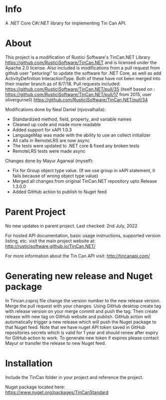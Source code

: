 
# Info

A .NET Core C#/.NET library for implementing Tin Can API.

# About

This project is a modification of Rustici Software's TinCan.NET Library https://github.com/RusticiSoftware/TinCan.NET and is licensed under the Apache 2.0 license. Also included is modifications from a pull request from github user "peturingi" to update the software for .NET Core, as well as add ActivityDefinition InteractionType. Both of these have not been merged into their master branch as of 8/7/18.
Pull requests included:
https://github.com/RusticiSoftware/TinCan.NET/pull/35 (itself based on : https://github.com/RusticiSoftware/TinCan.NET/pull/17 from 2015, user olivergurnell)
https://github.com/RusticiSoftware/TinCan.NET/pull/34

Modifications done by Neal Daniel (njvsvalhalla):
* Standardized method, field, property, and variable names
* Cleaned up code and made more readable
* Added support for xAPI 1.0.3
* LanguageMap was made with the ability to use an collect initializer
* All calls in RemoteLRS are now async
* The tests were updated to .NET core & fixed any broken tests
* RemoteLRS tests were made async

Changes done by Mayur Agarwal (myself):
* Fix for Group object type value. (If we use group in xAPI statement, it fails because of wrong object type value)
* Merged all changes from original TinCan.NET repository upto Release 1.3.0.0
* Added GitHub action to publish to Nuget feed

# Parent Project

No new updates in parent project. Last checked: 2nd July, 2022

For hosted API documentation, basic usage instructions, supported version listing, etc. visit the main project website at:
http://rusticisoftware.github.io/TinCan.NET/

For more information about the Tin Can API visit:
http://tincanapi.com/

# Generating new release and Nuget package
In Tincan.csproj file change the version number to the new release version.
Merge the pull request with your changes.
Using GitHub desktop create tag with release version on your merge commit and push the tag.
Then create release with new tag on GitHub website and publish.
GitHub action will automatically trigger a new release which will push the Nuget package to that Nuget feed.
Note that we have nuget API token saved in GitHub repositories secrets which is valid for 1 year and should renew after expiry for GitHub action to work.
To generate new token if expires please contact Mayur or transfer the release to new Nuget feed.

# Installation

Include the TinCan folder in your project and reference the project.

Nuget package located here: https://www.nuget.org/packages/TinCanStandard
